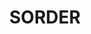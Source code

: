 ---
title: "SORDER"
picture: "/assets/camera-roll/2016/07/2016-07-17-sorder/20160717_012248472_iOS.jpg"
thumbnail: "/assets/camera-roll/2016/07/2016-07-17-sorder/20160717_012248472_iOS-thumbnail.jpg"
tags:
  - Artist Unknown
  - Photograph
  - Reflection
  - Seattle
  - Window
---